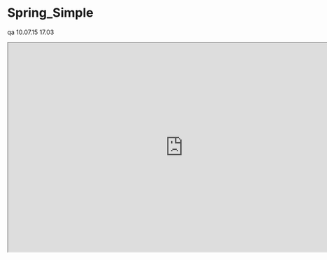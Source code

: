 Spring_Simple
=============
qa 10.07.15
17.03


<iframe src="https://codenvy.com/ide-resources/share/project/ws_01/Spring_ws01" width="800" height="480"></iframe>
